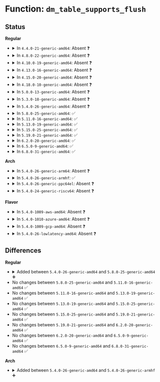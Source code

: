 # Function: <code>dm_table_supports_flush</code>

## Status
<b>Regular</b>
<ul>
<li>
<details>
<summary>In <code>4.4.0-21-generic-amd64</code>: Absent ❓</summary>

```json
{
  "name": "dm_table_supports_flush",
  "collision_type": "Unique Static",
  "inline_type": "Selective",
  "funcs": [
    {
      "addr": 18446744071585814768,
      "name": "dm_table_supports_flush",
      "external": false,
      "loc": "drivers/md/dm-table.c:1321",
      "file": "drivers/md/dm-table.c",
      "inline": "not declared, inlined",
      "caller_inline": [],
      "caller_func": [
        "drivers/md/dm-table.c:dm_table_set_restrictions",
        "drivers/md/dm-table.c:dm_table_set_restrictions"
      ]
    }
  ],
  "symbols": [
    {
      "addr": 18446744071585814768,
      "name": "dm_table_supports_flush.isra.12",
      "section": ".text",
      "bind": "STB_LOCAL",
      "size": 137
    }
  ]
}
```
</details>
</li>
<li>
<details>
<summary>In <code>4.8.0-22-generic-amd64</code>: Absent ❓</summary>

```json
{
  "name": "dm_table_supports_flush",
  "collision_type": "Unique Static",
  "inline_type": "Selective",
  "funcs": [
    {
      "addr": 18446744071586208368,
      "name": "dm_table_supports_flush",
      "external": false,
      "loc": "drivers/md/dm-table.c:1423",
      "file": "drivers/md/dm-table.c",
      "inline": "not declared, inlined",
      "caller_inline": [],
      "caller_func": [
        "drivers/md/dm-table.c:dm_table_set_restrictions",
        "drivers/md/dm-table.c:dm_table_set_restrictions"
      ]
    }
  ],
  "symbols": [
    {
      "addr": 18446744071586208368,
      "name": "dm_table_supports_flush.isra.13",
      "section": ".text",
      "bind": "STB_LOCAL",
      "size": 138
    }
  ]
}
```
</details>
</li>
<li>
<details>
<summary>In <code>4.10.0-19-generic-amd64</code>: Absent ❓</summary>

```json
{
  "name": "dm_table_supports_flush",
  "collision_type": "Unique Static",
  "inline_type": "Selective",
  "funcs": [
    {
      "addr": 18446744071586412832,
      "name": "dm_table_supports_flush",
      "external": false,
      "loc": "drivers/md/dm-table.c:1424",
      "file": "drivers/md/dm-table.c",
      "inline": "not declared, inlined",
      "caller_inline": [],
      "caller_func": [
        "drivers/md/dm-table.c:dm_table_set_restrictions",
        "drivers/md/dm-table.c:dm_table_set_restrictions"
      ]
    }
  ],
  "symbols": [
    {
      "addr": 18446744071586412832,
      "name": "dm_table_supports_flush.isra.15",
      "section": ".text",
      "bind": "STB_LOCAL",
      "size": 138
    }
  ]
}
```
</details>
</li>
<li>
<details>
<summary>In <code>4.13.0-16-generic-amd64</code>: Absent ❓</summary>

```json
{
  "name": "dm_table_supports_flush",
  "collision_type": "Unique Static",
  "inline_type": "Selective",
  "funcs": [
    {
      "addr": 18446744071586516560,
      "name": "dm_table_supports_flush",
      "external": false,
      "loc": "drivers/md/dm-table.c:1606",
      "file": "drivers/md/dm-table.c",
      "inline": "not declared, inlined",
      "caller_inline": [],
      "caller_func": [
        "drivers/md/dm-table.c:dm_table_set_restrictions",
        "drivers/md/dm-table.c:dm_table_set_restrictions"
      ]
    }
  ],
  "symbols": [
    {
      "addr": 18446744071586516560,
      "name": "dm_table_supports_flush.isra.18",
      "section": ".text",
      "bind": "STB_LOCAL",
      "size": 141
    }
  ]
}
```
</details>
</li>
<li>
<details>
<summary>In <code>4.15.0-20-generic-amd64</code>: Absent ❓</summary>

```json
{
  "name": "dm_table_supports_flush",
  "collision_type": "Unique Static",
  "inline_type": "Selective",
  "funcs": [
    {
      "addr": 18446744071586983968,
      "name": "dm_table_supports_flush",
      "external": false,
      "loc": "drivers/md/dm-table.c:1608",
      "file": "drivers/md/dm-table.c",
      "inline": "not declared, inlined",
      "caller_inline": [],
      "caller_func": [
        "drivers/md/dm-table.c:dm_table_set_restrictions",
        "drivers/md/dm-table.c:dm_table_set_restrictions"
      ]
    }
  ],
  "symbols": [
    {
      "addr": 18446744071586983968,
      "name": "dm_table_supports_flush.isra.19",
      "section": ".text",
      "bind": "STB_LOCAL",
      "size": 148
    }
  ]
}
```
</details>
</li>
<li>
<details>
<summary>In <code>4.18.0-10-generic-amd64</code>: Absent ❓</summary>

```json
{
  "name": "dm_table_supports_flush",
  "collision_type": "Unique Static",
  "inline_type": "Selective",
  "funcs": [
    {
      "addr": 18446744071587281456,
      "name": "dm_table_supports_flush",
      "external": false,
      "loc": "drivers/md/dm-table.c:1646",
      "file": "drivers/md/dm-table.c",
      "inline": "not declared, inlined",
      "caller_inline": [],
      "caller_func": [
        "drivers/md/dm-table.c:dm_table_set_restrictions",
        "drivers/md/dm-table.c:dm_table_set_restrictions"
      ]
    }
  ],
  "symbols": [
    {
      "addr": 18446744071587281456,
      "name": "dm_table_supports_flush.isra.24",
      "section": ".text",
      "bind": "STB_LOCAL",
      "size": 147
    }
  ]
}
```
</details>
</li>
<li>
<details>
<summary>In <code>5.0.0-13-generic-amd64</code>: Absent ❓</summary>

```json
{
  "name": "dm_table_supports_flush",
  "collision_type": "Unique Static",
  "inline_type": "Selective",
  "funcs": [
    {
      "addr": 18446744071587461616,
      "name": "dm_table_supports_flush",
      "external": false,
      "loc": "drivers/md/dm-table.c:1626",
      "file": "drivers/md/dm-table.c",
      "inline": "not declared, inlined",
      "caller_inline": [],
      "caller_func": [
        "drivers/md/dm-table.c:dm_table_set_restrictions",
        "drivers/md/dm-table.c:dm_table_set_restrictions"
      ]
    }
  ],
  "symbols": [
    {
      "addr": 18446744071587461616,
      "name": "dm_table_supports_flush.isra.24",
      "section": ".text",
      "bind": "STB_LOCAL",
      "size": 147
    }
  ]
}
```
</details>
</li>
<li>
<details>
<summary>In <code>5.3.0-18-generic-amd64</code>: Absent ❓</summary>

```json
{
  "name": "dm_table_supports_flush",
  "collision_type": "Unique Static",
  "inline_type": "Selective",
  "funcs": [
    {
      "addr": 18446744071587734880,
      "name": "dm_table_supports_flush",
      "external": false,
      "loc": "drivers/md/dm-table.c:1642",
      "file": "drivers/md/dm-table.c",
      "inline": "not declared, inlined",
      "caller_inline": [],
      "caller_func": [
        "drivers/md/dm-table.c:dm_table_set_restrictions",
        "drivers/md/dm-table.c:dm_table_set_restrictions"
      ]
    }
  ],
  "symbols": [
    {
      "addr": 18446744071587734880,
      "name": "dm_table_supports_flush.isra.0",
      "section": ".text",
      "bind": "STB_LOCAL",
      "size": 135
    }
  ]
}
```
</details>
</li>
<li>
<details>
<summary>In <code>5.4.0-26-generic-amd64</code>: Absent ❓</summary>

```json
{
  "name": "dm_table_supports_flush",
  "collision_type": "Unique Static",
  "inline_type": "Selective",
  "funcs": [
    {
      "addr": 18446744071587939136,
      "name": "dm_table_supports_flush",
      "external": false,
      "loc": "drivers/md/dm-table.c:1640",
      "file": "drivers/md/dm-table.c",
      "inline": "not declared, inlined",
      "caller_inline": [],
      "caller_func": [
        "drivers/md/dm-table.c:dm_table_set_restrictions",
        "drivers/md/dm-table.c:dm_table_set_restrictions"
      ]
    }
  ],
  "symbols": [
    {
      "addr": 18446744071587939136,
      "name": "dm_table_supports_flush.isra.0",
      "section": ".text",
      "bind": "STB_LOCAL",
      "size": 135
    }
  ]
}
```
</details>
</li>
<li>
<details>
<summary>In <code>5.8.0-25-generic-amd64</code>: ✅</summary>

```c
bool dm_table_supports_flush(struct dm_table * t, long unsigned int flush)
```

```json
{
  "name": "dm_table_supports_flush",
  "collision_type": "Unique Static",
  "inline_type": "No",
  "funcs": [
    {
      "addr": 18446744071588788224,
      "name": "dm_table_supports_flush",
      "external": false,
      "loc": "drivers/md/dm-table.c:1616",
      "file": "drivers/md/dm-table.c",
      "inline": "seen, unknown",
      "caller_inline": [],
      "caller_func": [
        "drivers/md/dm-table.c:dm_table_set_restrictions",
        "drivers/md/dm-table.c:dm_table_set_restrictions"
      ]
    }
  ],
  "symbols": [
    {
      "addr": 18446744071588788224,
      "name": "dm_table_supports_flush",
      "section": ".text",
      "bind": "STB_LOCAL",
      "size": 139
    }
  ]
}
```
</details>
</li>
<li>
<details>
<summary>In <code>5.11.0-16-generic-amd64</code>: ✅</summary>

```c
bool dm_table_supports_flush(struct dm_table * t, long unsigned int flush)
```

```json
{
  "name": "dm_table_supports_flush",
  "collision_type": "Unique Static",
  "inline_type": "No",
  "funcs": [
    {
      "addr": 18446744071588806352,
      "name": "dm_table_supports_flush",
      "external": false,
      "loc": "drivers/md/dm-table.c:1579",
      "file": "drivers/md/dm-table.c",
      "inline": "seen, unknown",
      "caller_inline": [],
      "caller_func": [
        "drivers/md/dm-table.c:dm_table_set_restrictions",
        "drivers/md/dm-table.c:dm_table_set_restrictions"
      ]
    }
  ],
  "symbols": [
    {
      "addr": 18446744071588806352,
      "name": "dm_table_supports_flush",
      "section": ".text",
      "bind": "STB_LOCAL",
      "size": 139
    }
  ]
}
```
</details>
</li>
<li>
<details>
<summary>In <code>5.13.0-19-generic-amd64</code>: ✅</summary>

```c
bool dm_table_supports_flush(struct dm_table * t, long unsigned int flush)
```

```json
{
  "name": "dm_table_supports_flush",
  "collision_type": "Unique Static",
  "inline_type": "No",
  "funcs": [
    {
      "addr": 18446744071588692016,
      "name": "dm_table_supports_flush",
      "external": false,
      "loc": "drivers/md/dm-table.c:1775",
      "file": "drivers/md/dm-table.c",
      "inline": "seen, unknown",
      "caller_inline": [],
      "caller_func": [
        "drivers/md/dm-table.c:dm_table_set_restrictions",
        "drivers/md/dm-table.c:dm_table_set_restrictions"
      ]
    }
  ],
  "symbols": [
    {
      "addr": 18446744071588692016,
      "name": "dm_table_supports_flush",
      "section": ".text",
      "bind": "STB_LOCAL",
      "size": 139
    }
  ]
}
```
</details>
</li>
<li>
<details>
<summary>In <code>5.15.0-25-generic-amd64</code>: ✅</summary>

```c
bool dm_table_supports_flush(struct dm_table * t, long unsigned int flush)
```

```json
{
  "name": "dm_table_supports_flush",
  "collision_type": "Unique Static",
  "inline_type": "No",
  "funcs": [
    {
      "addr": 18446744071589380064,
      "name": "dm_table_supports_flush",
      "external": false,
      "loc": "drivers/md/dm-table.c:1770",
      "file": "drivers/md/dm-table.c",
      "inline": "seen, unknown",
      "caller_inline": [],
      "caller_func": [
        "drivers/md/dm-table.c:dm_table_set_restrictions",
        "drivers/md/dm-table.c:dm_table_set_restrictions"
      ]
    }
  ],
  "symbols": [
    {
      "addr": 18446744071589380064,
      "name": "dm_table_supports_flush",
      "section": ".text",
      "bind": "STB_LOCAL",
      "size": 139
    }
  ]
}
```
</details>
</li>
<li>
<details>
<summary>In <code>5.19.0-21-generic-amd64</code>: ✅</summary>

```c
bool dm_table_supports_flush(struct dm_table * t, long unsigned int flush)
```

```json
{
  "name": "dm_table_supports_flush",
  "collision_type": "Unique Static",
  "inline_type": "No",
  "funcs": [
    {
      "addr": 18446744071590856368,
      "name": "dm_table_supports_flush",
      "external": false,
      "loc": "drivers/md/dm-table.c:1786",
      "file": "drivers/md/dm-table.c",
      "inline": "seen, unknown",
      "caller_inline": [],
      "caller_func": [
        "drivers/md/dm-table.c:dm_table_set_restrictions",
        "drivers/md/dm-table.c:dm_table_set_restrictions"
      ]
    }
  ],
  "symbols": [
    {
      "addr": 18446744071590856368,
      "name": "dm_table_supports_flush",
      "section": ".text",
      "bind": "STB_LOCAL",
      "size": 167
    }
  ]
}
```
</details>
</li>
<li>
<details>
<summary>In <code>6.2.0-20-generic-amd64</code>: ✅</summary>

```c
bool dm_table_supports_flush(struct dm_table * t, long unsigned int flush)
```

```json
{
  "name": "dm_table_supports_flush",
  "collision_type": "Unique Static",
  "inline_type": "No",
  "funcs": [
    {
      "addr": 18446744071592547792,
      "name": "dm_table_supports_flush",
      "external": false,
      "loc": "drivers/md/dm-table.c:1779",
      "file": "drivers/md/dm-table.c",
      "inline": "seen, unknown",
      "caller_inline": [],
      "caller_func": [
        "drivers/md/dm-table.c:dm_table_set_restrictions",
        "drivers/md/dm-table.c:dm_table_set_restrictions"
      ]
    }
  ],
  "symbols": [
    {
      "addr": 18446744071592547792,
      "name": "dm_table_supports_flush",
      "section": ".text",
      "bind": "STB_LOCAL",
      "size": 167
    }
  ]
}
```
</details>
</li>
<li>
<details>
<summary>In <code>6.5.0-9-generic-amd64</code>: ✅</summary>

```c
bool dm_table_supports_flush(struct dm_table * t, long unsigned int flush)
```

```json
{
  "name": "dm_table_supports_flush",
  "collision_type": "Unique Static",
  "inline_type": "No",
  "funcs": [
    {
      "addr": 18446744071592978992,
      "name": "dm_table_supports_flush",
      "external": false,
      "loc": "drivers/md/dm-table.c:1766",
      "file": "drivers/md/dm-table.c",
      "inline": "seen, unknown",
      "caller_inline": [],
      "caller_func": [
        "drivers/md/dm-table.c:dm_table_set_restrictions",
        "drivers/md/dm-table.c:dm_table_set_restrictions"
      ]
    }
  ],
  "symbols": [
    {
      "addr": 18446744071592978992,
      "name": "dm_table_supports_flush",
      "section": ".text",
      "bind": "STB_LOCAL",
      "size": 166
    }
  ]
}
```
</details>
</li>
<li>
<details>
<summary>In <code>6.8.0-31-generic-amd64</code>: ✅</summary>

```c
bool dm_table_supports_flush(struct dm_table * t, long unsigned int flush)
```

```json
{
  "name": "dm_table_supports_flush",
  "collision_type": "Unique Static",
  "inline_type": "No",
  "funcs": [
    {
      "addr": 18446744071593728832,
      "name": "dm_table_supports_flush",
      "external": false,
      "loc": "drivers/md/dm-table.c:1803",
      "file": "drivers/md/dm-table.c",
      "inline": "seen, unknown",
      "caller_inline": [],
      "caller_func": [
        "drivers/md/dm-table.c:dm_table_set_restrictions",
        "drivers/md/dm-table.c:dm_table_set_restrictions"
      ]
    }
  ],
  "symbols": [
    {
      "addr": 18446744071593728832,
      "name": "dm_table_supports_flush",
      "section": ".text",
      "bind": "STB_LOCAL",
      "size": 166
    }
  ]
}
```
</details>
</li>
</ul>
<b>Arch</b>
<ul>
<li>
<details>
<summary>In <code>5.4.0-26-generic-arm64</code>: Absent ❓</summary>

```json
{
  "name": "dm_table_supports_flush",
  "collision_type": "Unique Static",
  "inline_type": "Selective",
  "funcs": [
    {
      "addr": 18446603336501177656,
      "name": "dm_table_supports_flush",
      "external": false,
      "loc": "drivers/md/dm-table.c:1640",
      "file": "drivers/md/dm-table.c",
      "inline": "not declared, inlined",
      "caller_inline": [],
      "caller_func": [
        "drivers/md/dm-table.c:dm_table_set_restrictions",
        "drivers/md/dm-table.c:dm_table_set_restrictions"
      ]
    }
  ],
  "symbols": [
    {
      "addr": 18446603336501177656,
      "name": "dm_table_supports_flush.isra.0",
      "section": ".text",
      "bind": "STB_LOCAL",
      "size": 184
    }
  ]
}
```
</details>
</li>
<li>
<details>
<summary>In <code>5.4.0-26-generic-armhf</code>: ✅</summary>

```c
bool dm_table_supports_flush(struct dm_table * t, long unsigned int flush)
```

```json
{
  "name": "dm_table_supports_flush",
  "collision_type": "Unique Static",
  "inline_type": "No",
  "funcs": [
    {
      "addr": 3233681348,
      "name": "dm_table_supports_flush",
      "external": false,
      "loc": "drivers/md/dm-table.c:1640",
      "file": "drivers/md/dm-table.c",
      "inline": "seen, unknown",
      "caller_inline": [],
      "caller_func": [
        "drivers/md/dm-table.c:dm_table_set_restrictions",
        "drivers/md/dm-table.c:dm_table_set_restrictions"
      ]
    }
  ],
  "symbols": [
    {
      "addr": 3233681348,
      "name": "dm_table_supports_flush",
      "section": ".text",
      "bind": "STB_LOCAL",
      "size": 156
    }
  ]
}
```
</details>
</li>
<li>
<details>
<summary>In <code>5.4.0-26-generic-ppc64el</code>: Absent ❓</summary>

```json
{
  "name": "dm_table_supports_flush",
  "collision_type": "Unique Static",
  "inline_type": "Selective",
  "funcs": [
    {
      "addr": 13835058055294689264,
      "name": "dm_table_supports_flush",
      "external": false,
      "loc": "drivers/md/dm-table.c:1640",
      "file": "drivers/md/dm-table.c",
      "inline": "not declared, inlined",
      "caller_inline": [],
      "caller_func": [
        "drivers/md/dm-table.c:dm_table_set_restrictions",
        "drivers/md/dm-table.c:dm_table_set_restrictions"
      ]
    }
  ],
  "symbols": [
    {
      "addr": 13835058055294689264,
      "name": "dm_table_supports_flush.isra.0",
      "section": ".text",
      "bind": "STB_LOCAL",
      "size": 268
    }
  ]
}
```
</details>
</li>
<li>
<details>
<summary>In <code>5.4.0-24-generic-riscv64</code>: Absent ❓</summary>

```json
{
  "name": "dm_table_supports_flush",
  "collision_type": "Unique Static",
  "inline_type": "Selective",
  "funcs": [
    {
      "addr": 18446743936277881918,
      "name": "dm_table_supports_flush",
      "external": false,
      "loc": "drivers/md/dm-table.c:1640",
      "file": "drivers/md/dm-table.c",
      "inline": "not declared, inlined",
      "caller_inline": [],
      "caller_func": [
        "drivers/md/dm-table.c:dm_table_set_restrictions",
        "drivers/md/dm-table.c:dm_table_set_restrictions"
      ]
    }
  ],
  "symbols": [
    {
      "addr": 18446743936277881918,
      "name": "dm_table_supports_flush.isra.0",
      "section": ".text",
      "bind": "STB_LOCAL",
      "size": 144
    }
  ]
}
```
</details>
</li>
</ul>
<b>Flavor</b>
<ul>
<li>
<details>
<summary>In <code>5.4.0-1009-aws-amd64</code>: Absent ❓</summary>

```json
{
  "name": "dm_table_supports_flush",
  "collision_type": "Unique Static",
  "inline_type": "Selective",
  "funcs": [
    {
      "addr": 18446744071587570112,
      "name": "dm_table_supports_flush",
      "external": false,
      "loc": "drivers/md/dm-table.c:1640",
      "file": "drivers/md/dm-table.c",
      "inline": "not declared, inlined",
      "caller_inline": [],
      "caller_func": [
        "drivers/md/dm-table.c:dm_table_set_restrictions",
        "drivers/md/dm-table.c:dm_table_set_restrictions"
      ]
    }
  ],
  "symbols": [
    {
      "addr": 18446744071587570112,
      "name": "dm_table_supports_flush.isra.0",
      "section": ".text",
      "bind": "STB_LOCAL",
      "size": 135
    }
  ]
}
```
</details>
</li>
<li>
<details>
<summary>In <code>5.4.0-1010-azure-amd64</code>: Absent ❓</summary>

```json
{
  "name": "dm_table_supports_flush",
  "collision_type": "Unique Static",
  "inline_type": "Selective",
  "funcs": [
    {
      "addr": 18446744071587338192,
      "name": "dm_table_supports_flush",
      "external": false,
      "loc": "drivers/md/dm-table.c:1640",
      "file": "drivers/md/dm-table.c",
      "inline": "not declared, inlined",
      "caller_inline": [],
      "caller_func": [
        "drivers/md/dm-table.c:dm_table_set_restrictions",
        "drivers/md/dm-table.c:dm_table_set_restrictions"
      ]
    }
  ],
  "symbols": [
    {
      "addr": 18446744071587338192,
      "name": "dm_table_supports_flush.isra.0",
      "section": ".text",
      "bind": "STB_LOCAL",
      "size": 135
    }
  ]
}
```
</details>
</li>
<li>
<details>
<summary>In <code>5.4.0-1009-gcp-amd64</code>: Absent ❓</summary>

```json
{
  "name": "dm_table_supports_flush",
  "collision_type": "Unique Static",
  "inline_type": "Selective",
  "funcs": [
    {
      "addr": 18446744071587895280,
      "name": "dm_table_supports_flush",
      "external": false,
      "loc": "drivers/md/dm-table.c:1640",
      "file": "drivers/md/dm-table.c",
      "inline": "not declared, inlined",
      "caller_inline": [],
      "caller_func": [
        "drivers/md/dm-table.c:dm_table_set_restrictions",
        "drivers/md/dm-table.c:dm_table_set_restrictions"
      ]
    }
  ],
  "symbols": [
    {
      "addr": 18446744071587895280,
      "name": "dm_table_supports_flush.isra.0",
      "section": ".text",
      "bind": "STB_LOCAL",
      "size": 135
    }
  ]
}
```
</details>
</li>
<li>
<details>
<summary>In <code>5.4.0-26-lowlatency-amd64</code>: Absent ❓</summary>

```json
{
  "name": "dm_table_supports_flush",
  "collision_type": "Unique Static",
  "inline_type": "Selective",
  "funcs": [
    {
      "addr": 18446744071588010544,
      "name": "dm_table_supports_flush",
      "external": false,
      "loc": "drivers/md/dm-table.c:1640",
      "file": "drivers/md/dm-table.c",
      "inline": "not declared, inlined",
      "caller_inline": [],
      "caller_func": [
        "drivers/md/dm-table.c:dm_table_set_restrictions",
        "drivers/md/dm-table.c:dm_table_set_restrictions"
      ]
    }
  ],
  "symbols": [
    {
      "addr": 18446744071588010544,
      "name": "dm_table_supports_flush.isra.0",
      "section": ".text",
      "bind": "STB_LOCAL",
      "size": 135
    }
  ]
}
```
</details>
</li>
</ul>

## Differences
<b>Regular</b>
<ul>
<li>
<details>
<summary>Added between <code>5.4.0-26-generic-amd64</code> and <code>5.8.0-25-generic-amd64</code> ➕</summary>

```c
bool dm_table_supports_flush(struct dm_table * t, long unsigned int flush)
```
</details>
</li>
<li>
No changes between <code>5.8.0-25-generic-amd64</code> and <code>5.11.0-16-generic-amd64</code> ✅
</li>
<li>
No changes between <code>5.11.0-16-generic-amd64</code> and <code>5.13.0-19-generic-amd64</code> ✅
</li>
<li>
No changes between <code>5.13.0-19-generic-amd64</code> and <code>5.15.0-25-generic-amd64</code> ✅
</li>
<li>
No changes between <code>5.15.0-25-generic-amd64</code> and <code>5.19.0-21-generic-amd64</code> ✅
</li>
<li>
No changes between <code>5.19.0-21-generic-amd64</code> and <code>6.2.0-20-generic-amd64</code> ✅
</li>
<li>
No changes between <code>6.2.0-20-generic-amd64</code> and <code>6.5.0-9-generic-amd64</code> ✅
</li>
<li>
No changes between <code>6.5.0-9-generic-amd64</code> and <code>6.8.0-31-generic-amd64</code> ✅
</li>
</ul>
<b>Arch</b>
<ul>
<li>
<details>
<summary>Added between <code>5.4.0-26-generic-amd64</code> and <code>5.4.0-26-generic-armhf</code> ➕</summary>

```c
bool dm_table_supports_flush(struct dm_table * t, long unsigned int flush)
```
</details>
</li>
</ul>
